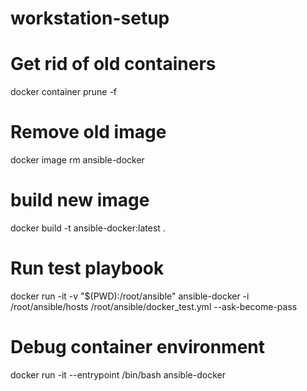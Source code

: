 # workstation-setup

# Get rid of old containers
docker container prune -f

# Remove old image
docker image rm ansible-docker

# build new image
docker build -t ansible-docker:latest .

# Run test playbook
docker run -it -v "$(PWD):/root/ansible" ansible-docker -i /root/ansible/hosts /root/ansible/docker_test.yml --ask-become-pass

# Debug container environment
docker run -it --entrypoint /bin/bash ansible-docker   